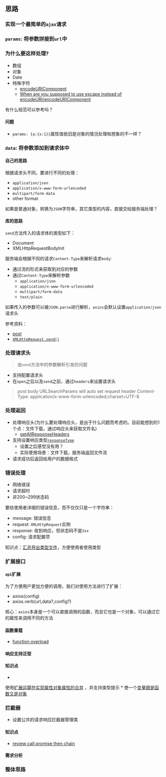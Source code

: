## 思路

### 实现一个最简单的`ajax`请求

### `params`: 将参数拼接到`url`中

### 为什么要这样处理?

* 数组
* 对象
* Date
* 特殊字符
  * [encodeURIComponent](https://developer.mozilla.org/en-US/docs/Web/JavaScript/Reference/Global_Objects/encodeURIComponent)
  * [When are you supposed to use escape instead of encodeURI/encodeURIComponent](https://stackoverflow.com/questions/75980/when-are-you-supposed-to-use-escape-instead-of-encodeuri-encodeuricomponent)

有什么规范可以参考吗？

#### 问题

* `params: {a:{x:1}}`属性值依旧是对象的情况处理和想象的不一样？

### `data`: 将参数添加到请求体中

#### 自己的思路

根据请求头不同，要进行不同的处理：

* `application/json`
* `application/x-www-form-urlencoded`
* `multipart/form-data`
* other format

如果是普通对象，转换为`JSON`字符串，其它类型的内容，直接交给服务端处理？

#### 库的思路

`send`方法传入的请求体的类型如下：

* Document
* XMLHttpRequestBodyInit

服务端会根据不同的请求`Content-Type`来解析请求`body`:

* 通过流的形式来获取到对应的参数
* 通过`Content-Type`来解析参数
  * `application/json`
  * `application/x-www-form-urlencoded`
  * `multipart/form-data`
  * `text/plain`

如果传入的参数可以被`JSON.parse`进行解析，`axios`会默认设置`application/json`请求头

参考资料：

* [post](https://developer.mozilla.org/en-US/docs/Web/HTTP/Methods/POST)
* [`XMLHttpRequest.send()`](https://developer.mozilla.org/en-US/docs/Web/API/XMLHttpRequest/send#parameters)

### 处理请求头

> 由`send`方法中的参数解析引发的问题

* 支持配置请求头
* 在`open`之后以及`send`之前，通过`headers`来设置请求头

> post body URLSearchParams will auto set request header Content-Type: application/x-www-form-urlencoded;charset=UTF-8

### 处理返回

* 处理响应头(为什么要处理响应头，是出于什么问题而考虑的。目前能想到的1个点：文件下载，通过响应头来获取文件名)
  * [getAllResponseHeaders](https://developer.mozilla.org/en-US/docs/Web/API/XMLHttpRequest/getAllResponseHeaders)
* 支持设置响应类型[`responseType`](https://developer.mozilla.org/en-US/docs/Web/API/XMLHttpRequest/responseType)
  * 设置之后感觉没有用？
  * 实际使用场景：文件下载，服务端返回文件流
* 请求成功后返回给用户的数据格式

### 错误处理

* 网络错误
* 请求超时
* 非200~299状态码

要给使用者详细的错误信息，而不仅仅只是一个字符串：

* message: 错误信息
* request: `XMLHttpRequest`实例
* response: 收到响应，但状态码不是`2xx`
* config: 请求配置项

知识点：[汇总导出类型文件](https://github.com/wangkaiwd/typescript-axios/blob/6ef097d9b1150d8669f954f53919206d2ed12fa4/lib/index.ts#L1-L5)，方便使用者使用类型

### 扩展接口

#### `api`扩展

为了方便用户更加方便的调用，我们对使用方法进行了扩展：

* axios(config)
* axios.verb(url,data?,config?)

核心：`axios`本身是一个可以直接调用的函数，而且它也是一个对象，可以通过它的属性来调用不同的方法

#### 函数重载

* [function overload](https://www.typescriptlang.org/docs/handbook/2/functions.html#function-overloads)

#### 响应支持泛型

#### 知识点

*
使用[扩展运算符实现属性对象属性的合并](https://github.com/wangkaiwd/typescript-axios/blob/ff0d0046dfbe74708706b1212d19103797dd25a1/lib/helpers/extend.ts#L2-L7)
，并支持类型提示
*
使一个[变量既是函数又是对象](https://github.com/wangkaiwd/typescript-axios/blob/ff0d0046dfbe74708706b1212d19103797dd25a1/lib/axios.ts#L5-L9)

### 拦截器

* 设置公共的请求响应拦截器管理类

#### 知识点

* [review call promise then chain](https://github.com/wangkaiwd/typescript-axios/blob/2c0129bee059cd1e4ed4ce4b0a2268e572cad13d/lib/core/Axios.ts#L68-L69)

#### 需求分析

### 整体思路